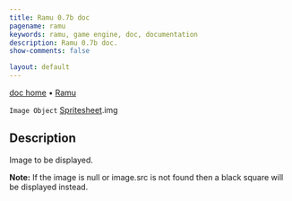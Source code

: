 ```yaml
---
title: Ramu 0.7b doc
pagename: ramu
keywords: ramu, game engine, doc, documentation
description: Ramu 0.7b doc.
show-comments: false

layout: default
---
```

[doc home](home) &#8226; [Ramu](../)  

``Image Object`` [Spritesheet](Spritesheet).img

## Description
Image to be displayed.

**Note:** If the image is null or image.src is not found then a black square will be displayed instead.  